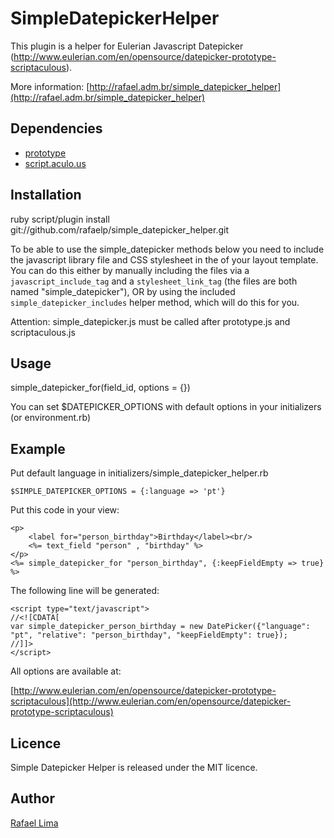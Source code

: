 SimpleDatepickerHelper
======================

This plugin is a helper for Eulerian Javascript Datepicker (http://www.eulerian.com/en/opensource/datepicker-prototype-scriptaculous).

More information: [http://rafael.adm.br/simple_datepicker_helper](http://rafael.adm.br/simple_datepicker_helper)

Dependencies
------------

* [prototype](http://prototypejs.org)
* [script.aculo.us](http://script.aculo.us)

Installation
-------------

ruby script/plugin install git://github.com/rafaelp/simple_datepicker_helper.git

To be able to use the simple_datepicker methods below you need to include the javascript library file and CSS stylesheet in the <head> of your layout template.
You can do this either by manually including the files via a `javascript_include_tag` and a `stylesheet_link_tag` (the files are both named "simple_datepicker"), OR by using the included `simple_datepicker_includes` helper method, which will do this for you.

Attention: simple_datepicker.js must be called after prototype.js and scriptaculous.js

Usage
------

simple_datepicker_for(field_id, options = {})

You can set $DATEPICKER_OPTIONS with default options in your initializers (or environment.rb)

Example
-------

Put default language in initializers/simple_datepicker_helper.rb
    
    $SIMPLE_DATEPICKER_OPTIONS = {:language => 'pt'}

Put this code in your view:

    <p>
	    <label for="person_birthday">Birthday</label><br/>
	    <%= text_field "person" , "birthday" %>
    </p>
    <%= simple_datepicker_for "person_birthday", {:keepFieldEmpty => true} %>

The following line will be generated:

    <script type="text/javascript">
    //<![CDATA[
    var simple_datepicker_person_birthday = new DatePicker({"language": "pt", "relative": "person_birthday", "keepFieldEmpty": true});
    //]]>
    </script>

All options are available at:

[http://www.eulerian.com/en/opensource/datepicker-prototype-scriptaculous](http://www.eulerian.com/en/opensource/datepicker-prototype-scriptaculous)

Licence
--------

Simple Datepicker Helper is released under the MIT licence.

Author
-------

[Rafael Lima](http://rafael.adm.br)
